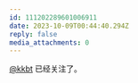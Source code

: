 ```yaml
---
id: 111202289601006911
date: 2023-10-09T00:44:40.294Z
reply: false
media_attachments: 0
---
```


[@kkbt](https://fmb.ftls.xyz/@kkbt) 已经关注了。

